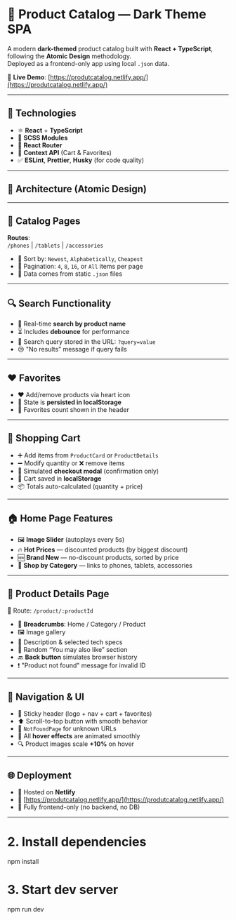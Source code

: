 # 🛒 Product Catalog — Dark Theme SPA

A modern **dark-themed** product catalog built with **React + TypeScript**, following the **Atomic Design** methodology.  
Deployed as a frontend-only app using local `.json` data.

🔗 **Live Demo**: [https://produtcatalog.netlify.app/](https://produtcatalog.netlify.app/)

---

## 🧩 Technologies

- ⚛️ **React** + **TypeScript**
- 🎨 **SCSS Modules**
- 🚦 **React Router**
- 🧠 **Context API** (Cart & Favorites)
- ✅ **ESLint**, **Prettier**, **Husky** (for code quality)

---

## 🧱 Architecture (Atomic Design)


---

## 📱 Catalog Pages

**Routes**:  
`/phones` | `/tablets` | `/accessories`

- 📄 Sort by: `Newest`, `Alphabetically`, `Cheapest`
- 🔢 Pagination: `4`, `8`, `16`, or `All` items per page
- 📂 Data comes from static `.json` files

---

## 🔍 Search Functionality

- 🔎 Real-time **search by product name**
- ⏳ Includes **debounce** for performance
- 🔗 Search query stored in the URL: `?query=value`
- 😢 "No results" message if query fails

---

## ❤️ Favorites

- ❤️ Add/remove products via heart icon
- 🧠 State is **persisted in localStorage**
- 🔢 Favorites count shown in the header

---

## 🛒 Shopping Cart

- ➕ Add items from `ProductCard` or `ProductDetails`
- ➖ Modify quantity or ❌ remove items
- 🧾 Simulated **checkout modal** (confirmation only)
- 💾 Cart saved in **localStorage**
- 📦 Totals auto-calculated (quantity + price)

---

## 🏠 Home Page Features

- 🖼️ **Image Slider** (autoplays every 5s)
- 🔥 **Hot Prices** — discounted products (by biggest discount)
- 🆕 **Brand New** — no-discount products, sorted by price
- 🧭 **Shop by Category** — links to phones, tablets, accessories

---

## 📄 Product Details Page

📍 Route: `/product/:productId`

- 🧭 **Breadcrumbs**: Home / Category / Product
- 🖼️ Image gallery
- 📝 Description & selected tech specs
- 🎲 Random “You may also like” section
- 🔙 **Back button** simulates browser history
- ❗ "Product not found" message for invalid ID

---

## 🧭 Navigation & UI

- 📌 Sticky header (logo + nav + cart + favorites)
- ⬆️ Scroll-to-top button with smooth behavior
- 🚫 `NotFoundPage` for unknown URLs
- 🧊 All **hover effects** are animated smoothly
- 🔍 Product images scale **+10%** on hover

---

## 🌐 Deployment

- 🚀 Hosted on **Netlify**
- 🔗 [https://produtcatalog.netlify.app/](https://produtcatalog.netlify.app/)
- 🧪 Fully frontend-only (no backend, no DB)

---

# 2. Install dependencies
npm install

# 3. Start dev server
npm run dev
